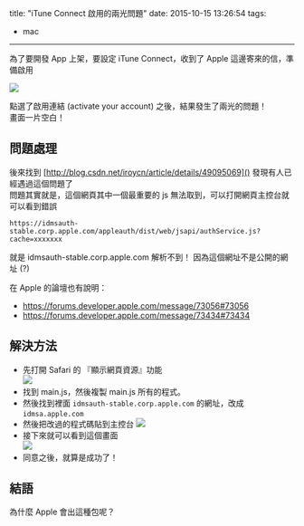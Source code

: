 title: "iTune Connect 啟用的兩光問題"
date: 2015-10-15 13:26:54
tags:
- mac
---

為了要開發 App 上架，要設定 iTune Connect，收到了 Apple 這邊寄來的信，準備啟用

<!--more-->

![](itune_connect_activa.png)

點選了啟用連結 (activate your account) 之後，結果發生了兩光的問題！  
畫面一片空白！  

## 問題處理

後來找到 [http://blog.csdn.net/iroycn/article/details/49095069]() 發現有人已經遇過這個問題了  
問題其實就是，這個網頁其中一個最重要的 js 無法取到，可以打開網頁主控台就可以看到錯誤    

```
https://idmsauth-stable.corp.apple.com/appleauth/dist/web/jsapi/authService.js?cache=xxxxxxx
```

就是 idmsauth-stable.corp.apple.com 解析不到！  因為這個網址不是公開的網址 (?)  

在 Apple 的論壇也有說明：  
* https://forums.developer.apple.com/message/73056#73056
* https://forums.developer.apple.com/message/73434#73434  

## 解決方法

* 先打開 Safari 的 『顯示網頁資源』功能   
  ![](fix_1.png)
* 找到 main.js，然後複製 main.js 所有的程式。
* 然後找到裡面 `idmsauth-stable.corp.apple.com` 的網址，改成 `idmsa.apple.com`  
* 然後把改過的程式碼貼到主控台 ![](fix_2.png)
* 接下來就可以看到這個畫面  
  ![](agreement.jpg)
* 同意之後，就算是成功了！

## 結語

為什麼 Apple 會出這種包呢？  
